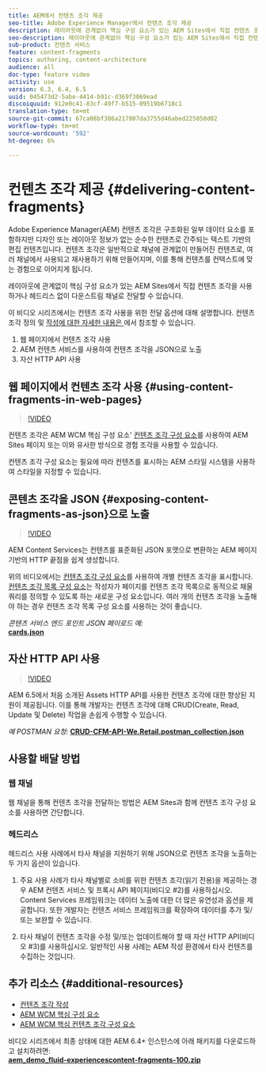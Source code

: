 ```yaml
---
title: AEM에서 컨텐츠 조각 제공
seo-title: Adobe Experience Manager에서 컨텐츠 조각 제공
description: 레이아웃에 관계없이 핵심 구성 요소가 있는 AEM Sites에서 직접 컨텐츠 조각을 사용하거나 헤드리스 없이 다운스트림 채널로 전달할 수 있습니다.
seo-description: 레이아웃에 관계없이 핵심 구성 요소가 있는 AEM Sites에서 직접 컨텐츠 조각을 사용하거나 헤드리스 없이 다운스트림 채널로 전달할 수 있습니다.
sub-product: 컨텐츠 서비스
feature: content-fragments
topics: authoring, content-architecture
audience: all
doc-type: feature video
activity: use
version: 6.3, 6.4, 6.5
uuid: 045473d2-5abe-4414-b91c-d369f3069ead
discoiquuid: 912e0c41-83cf-49f7-b515-09519b6718c1
translation-type: tm+mt
source-git-commit: 67ca08bf386a217807da3755d46abed225050d02
workflow-type: tm+mt
source-wordcount: '592'
ht-degree: 6%

---
```



# 컨텐츠 조각 제공 {#delivering-content-fragments}

Adobe Experience Manager(AEM) 컨텐츠 조각은 구조화된 일부 데이터 요소를 포함하지만 디자인 또는 레이아웃 정보가 없는 순수한 컨텐츠로 간주되는 텍스트 기반의 편집 컨텐츠입니다. 컨텐츠 조각은 일반적으로 채널에 관계없이 만들어진 컨텐츠로, 여러 채널에서 사용되고 재사용하기 위해 만들어지며, 이를 통해 컨텐츠를 컨텍스트에 맞는 경험으로 이어지게 됩니다.

레이아웃에 관계없이 핵심 구성 요소가 있는 AEM Sites에서 직접 컨텐츠 조각을 사용하거나 헤드리스 없이 다운스트림 채널로 전달할 수 있습니다.

이 비디오 시리즈에서는 컨텐츠 조각 사용을 위한 전달 옵션에 대해 설명합니다. 컨텐츠 조각 정의 및 [작성에 대한 자세한 내용은 ](content-fragments-feature-video-use.md)에서 참조할 수 있습니다.

1. 웹 페이지에서 컨텐츠 조각 사용
2. AEM 컨텐츠 서비스를 사용하여 컨텐츠 조각을 JSON으로 노출
3. 자산 HTTP API 사용

## 웹 페이지에서 컨텐츠 조각 사용 {#using-content-fragments-in-web-pages}

>[!VIDEO](https://video.tv.adobe.com/v/22449/?quality=12&learn=on)

컨텐츠 조각은 AEM WCM 핵심 구성 요소&#39; [컨텐츠 조각 구성 요소](https://docs.adobe.com/content/help/ko-KR/experience-manager-core-components/using/components/content-fragment-component.html)를 사용하여 AEM Sites 페이지 또는 이와 유사한 방식으로 경험 조각을 사용할 수 있습니다.

컨텐츠 조각 구성 요소는 필요에 따라 컨텐츠를 표시하는 AEM 스타일 시스템을 사용하여 스타일을 지정할 수 있습니다.

## 콘텐츠 조각을 JSON {#exposing-content-fragments-as-json}으로 노출

>[!VIDEO](https://video.tv.adobe.com/v/22448/?quality=12&learn=on)

AEM Content Services는 컨텐츠를 표준화된 JSON 포맷으로 변환하는 AEM 페이지 기반의 HTTP 끝점을 쉽게 생성합니다.

위의 비디오에서는 [컨텐츠 조각 구성 요소](https://docs.adobe.com/content/help/en/experience-manager-core-components/using/components/content-fragment-component.html)를 사용하여 개별 컨텐츠 조각을 표시합니다. [컨텐츠 조각 목록 구성 요소](https://docs.adobe.com/content/help/en/experience-manager-core-components/using/components/content-fragment-list.html)는 작성자가 페이지를 컨텐츠 조각 목록으로 동적으로 채울 쿼리를 정의할 수 있도록 하는 새로운 구성 요소입니다. 여러 개의 컨텐츠 조각을 노출해야 하는 경우 컨텐츠 조각 목록 구성 요소를 사용하는 것이 좋습니다.

*콘텐츠 서비스 엔드 포인트 JSON 페이로드 예:*\
**[cards.json](assets/athletes.json)**

## 자산 HTTP API 사용

>[!VIDEO](https://video.tv.adobe.com/v/26390/?quality=12&learn=on)

AEM 6.5에서 처음 소개된 Assets HTTP API를 사용한 컨텐츠 조각에 대한 향상된 지원이 제공됩니다. 이를 통해 개발자는 컨텐츠 조각에 대해 CRUD(Create, Read, Update 및 Delete) 작업을 손쉽게 수행할 수 있습니다.

*예 POSTMAN 요청:*
**[CRUD-CFM-API-We.Retail.postman_collection.json](assets/CRUD-CFM-API-We.Retail.postman_collection.json)**

## 사용할 배달 방법

### 웹 채널

웹 채널을 통해 컨텐츠 조각을 전달하는 방법은 AEM Sites과 함께 컨텐츠 조각 구성 요소를 사용하면 간단합니다.

### 헤드리스

헤드리스 사용 사례에서 타사 채널을 지원하기 위해 JSON으로 컨텐츠 조각을 노출하는 두 가지 옵션이 있습니다.

1. 주요 사용 사례가 타사 채널별로 소비를 위한 컨텐츠 조각(읽기 전용)을 제공하는 경우 AEM 컨텐츠 서비스 및 프록시 API 페이지(비디오 #2)를 사용하십시오. Content Services 프레임워크는 데이터 노출에 대한 더 많은 유연성과 옵션을 제공합니다. 또한 개발자는 컨텐츠 서비스 프레임워크를 확장하여 데이터를 추가 및/또는 보완할 수 있습니다.

2. 타사 채널이 컨텐츠 조각을 수정 및/또는 업데이트해야 할 때 자산 HTTP API(비디오 #3)를 사용하십시오. 일반적인 사용 사례는 AEM 작성 환경에서 타사 컨텐츠를 수집하는 것입니다.

## 추가 리소스 {#additional-resources}

* [컨텐츠 조각 작성](content-fragments-feature-video-use.md)
* [AEM WCM 핵심 구성 요소](https://docs.adobe.com/content/help/ko-KR/experience-manager-core-components/using/introduction.html)
* [AEM WCM 핵심 컨텐츠 조각 구성 요소](https://docs.adobe.com/content/help/en/experience-manager-core-components/using/components/content-fragment-component.html)

비디오 시리즈에서 최종 상태에 대한 AEM 6.4+ 인스턴스에 아래 패키지를 다운로드하고 설치하려면:\
**[aem_demo_fluid-experiencescontent-fragments-100.zip](assets/aem_demo_fluid-experiencescontent-fragments-100.zip)**
